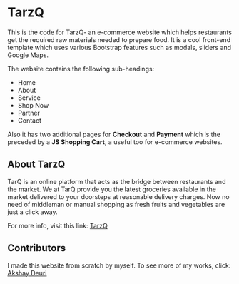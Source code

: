 # TarzQ
This is the code for TarzQ- an e-commerce website which helps restaurants get the required raw materials needed to prepare food. It is a cool front-end template which uses various Bootstrap features such as modals, sliders and Google Maps. 

The website contains the following sub-headings:
* Home
* About
* Service
* Shop Now
* Partner
* Contact

Also it has two additional pages for **Checkout** and **Payment** which is the preceded by a **JS Shopping Cart**, a useful too for e-commerce websites.

## About TarzQ

TarQ is an online platform that acts as the bridge between restaurants and the market. We at TarQ provide you the latest groceries available in the market delivered to your doorsteps at reasonable delivery charges. Now no need of middleman or manual shopping as fresh fruits and vegetables are just a click away. 

For more info, visit this link: [TarzQ](http://www.tarzq.000webhostapp.com)

## Contributors

I made this website from scratch by myself. To see more of my works, click: [Akshay Deuri](https://www.facebook.com/akshay.deuri.75)
